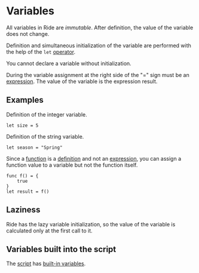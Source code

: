 # Variables

All variables in Ride are _immutable_. After definition, the value of the variable does not change.

Definition and simultaneous initialization of the variable are performed with the help of the `let` [operator](/en/ride/operators/).

You cannot declare a variable without initialization.

During the variable assignment at the right side of the "=" sign must be an [expression](/en/ride/base-concepts/expression). The value of the variable is the expression result.

## Examples

Definition of the integer variable.

``` ride
let size = 5
```

Definition of the string variable.

``` ride
let season = "Spring"
```

Since a [function](/en/ride/functions/) is a [definition](/en/ride/base-concepts/definition) and not an [expression](/en/ride/base-concepts/expression), you can assign a function value to a variable but not the function itself.

``` ride
func f() = {
    true
}
let result = f()
```

## Laziness

Ride has the lazy variable initialization, so the value of the variable is calculated only at the first call to it.

## Variables built into the script

The [script](/en/ride/script/) has [built-in variables](/en/ride/variables/built-in-variables).
